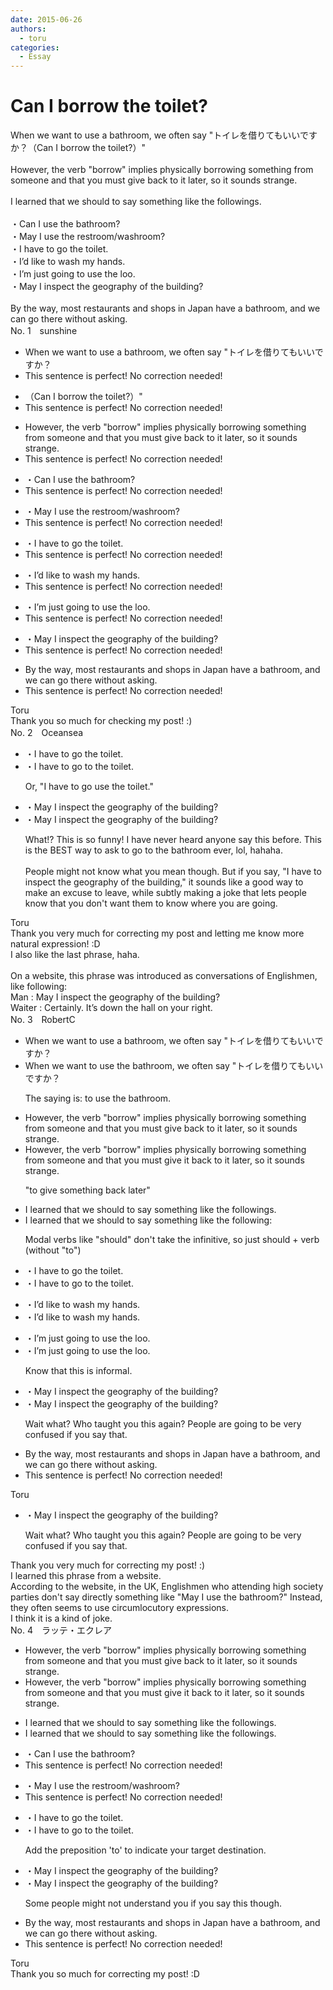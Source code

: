 ```yaml
---
date: 2015-06-26
authors:
  - toru
categories:
  - Essay
---
```


<h1 id="subject_show">Can I borrow the toilet?</h1>
<div class="date" hidden>Jun 26, 2015 09:29</div>
<div id="post"><div id="body_show_ori">
When we want to use a bathroom, we often say "トイレを借りてもいいですか？（Can I borrow the toilet?）"<br/><br/>However, the verb "borrow" implies physically borrowing something from someone and that you must give back to it later, so it sounds strange.<br/><br/>I learned that we should to say something like the followings.<br/><br/>・Can I use the bathroom?<br/>・May I use the restroom/washroom? <br/>・I have to go the toilet.<br/>・I’d like to wash my hands.<br/>・I’m just going to use the loo.<br/>・May I inspect the geography of the building?<br/><br/>By the way, most restaurants and shops in Japan have a bathroom, and we can go there without asking.
</div></div>

<!-- more -->

<div id="block"><div class="first_name"> No. 1　<span class="just_name">sunshine</span></div><div id="block2">
<ul class="correction_field">
<li class="incorrect">When we want to use a bathroom, we often say "トイレを借りてもいいですか？</li>
<li class="corrected perfect">This sentence is perfect! No correction needed!</li>
</ul>
<ul class="correction_field">
<li class="incorrect">（Can I borrow the toilet?）"</li>
<li class="corrected perfect">This sentence is perfect! No correction needed!</li>
</ul>
<ul class="correction_field">
<li class="incorrect">However, the verb "borrow" implies physically borrowing something from someone and that you must give back to it later, so it sounds strange.</li>
<li class="corrected perfect">This sentence is perfect! No correction needed!</li>
</ul>
<ul class="correction_field">
<li class="incorrect">・Can I use the bathroom?</li>
<li class="corrected perfect">This sentence is perfect! No correction needed!</li>
</ul>
<ul class="correction_field">
<li class="incorrect">・May I use the restroom/washroom?</li>
<li class="corrected perfect">This sentence is perfect! No correction needed!</li>
</ul>
<ul class="correction_field">
<li class="incorrect">・I have to go the toilet.</li>
<li class="corrected perfect">This sentence is perfect! No correction needed!</li>
</ul>
<ul class="correction_field">
<li class="incorrect">・I’d like to wash my hands.</li>
<li class="corrected perfect">This sentence is perfect! No correction needed!</li>
</ul>
<ul class="correction_field">
<li class="incorrect">・I’m just going to use the loo.</li>
<li class="corrected perfect">This sentence is perfect! No correction needed!</li>
</ul>
<ul class="correction_field">
<li class="incorrect">・May I inspect the geography of the building?</li>
<li class="corrected perfect">This sentence is perfect! No correction needed!</li>
</ul>
<ul class="correction_field">
<li class="incorrect">By the way, most restaurants and shops in Japan have a bathroom, and we can go there without asking.</li>
<li class="corrected perfect">This sentence is perfect! No correction needed!</li>
</ul>
</div><div class="name"><span class="just_name">Toru</span><br>
Thank you so much for checking my post! :)
</div>
</div>
<div id="block"><div class="first_name"> No. 2　<span class="just_name">Oceansea</span></div><div id="block2">
<ul class="correction_field">
<li class="incorrect">・I have to go the toilet.</li>
<li class="corrected correct">
・I have to go <span class="f_red">to </span>the toilet.
<p class="correction_comment">Or, "I have to go use the toilet."</p>
</li>
</ul>
<ul class="correction_field">
<li class="incorrect">・May I inspect the geography of the building?</li>
<li class="corrected correct">
・May I inspect the geography of the building?
<p class="correction_comment">What!? This is so funny! I have never heard anyone say this before. This is the BEST way to ask to go to the bathroom ever, lol, hahaha.<br/><br/>People might not know what you mean though. But if you say, "I have to inspect the geography of the building," it sounds like a good way to make an excuse to leave, while subtly making a joke that lets people know that you don't want them to know where you are going.</p>
</li>
</ul>
</div><div class="name"><span class="just_name">Toru</span><br>
Thank you very much for correcting my post and letting me know more natural expression! :D<br/>I also like the last phrase, haha.<br/><br/>On a website, this phrase was introduced as conversations of Englishmen, like following:<br/>Man : May I inspect the geography of the building?<br/>Waiter : Certainly. It’s down the hall on your right.
</div>
</div>
<div id="block"><div class="first_name"> No. 3　<span class="just_name">RobertC</span></div><div id="block2">
<ul class="correction_field">
<li class="incorrect">When we want to use a bathroom, we often say "トイレを借りてもいいですか？</li>
<li class="corrected correct">
When we want to use <span class="f_blue">the </span>bathroom, we often say "トイレを借りてもいいですか？
<p class="correction_comment">The saying is: to use the bathroom.</p>
</li>
</ul>
<ul class="correction_field">
<li class="incorrect">However, the verb "borrow" implies physically borrowing something from someone and that you must give back to it later, so it sounds strange.</li>
<li class="corrected correct">
However, the verb "borrow" implies physically borrowing something from someone and that you must give <span class="f_blue">it</span> back <span class="sline">to</span> <span class="sline">it</span> later, so it sounds strange.
<p class="correction_comment">"to give something back later"</p>
</li>
</ul>
<ul class="correction_field">
<li class="incorrect">I learned that we should to say something like the followings.</li>
<li class="corrected correct">
I learned that we should<span class="sline"> to</span> say something like the <span class="f_blue">following:</span>
<p class="correction_comment">Modal verbs like "should" don't take the infinitive, so just should + verb (without "to")</p>
</li>
</ul>
<ul class="correction_field">
<li class="incorrect">・I have to go the toilet.</li>
<li class="corrected correct">
・I have to go <span class="f_blue">to </span>the toilet.
</li>
</ul>
<ul class="correction_field">
<li class="incorrect">・I’d like to wash my hands.</li>
<li class="corrected correct">
・I’d like to wash my hands.
</li>
</ul>
<ul class="correction_field">
<li class="incorrect">・I’m just going to use the loo.</li>
<li class="corrected correct">
・I’m just going to use the loo.
<p class="correction_comment">Know that this is informal.</p>
</li>
</ul>
<ul class="correction_field">
<li class="incorrect">・May I inspect the geography of the building?</li>
<li class="corrected correct">
・May I inspect the geography of the building?
<p class="correction_comment">Wait what? Who taught you this again? People are going to be very confused if you say that.</p>
</li>
</ul>
<ul class="correction_field">
<li class="incorrect">By the way, most restaurants and shops in Japan have a bathroom, and we can go there without asking.</li>
<li class="corrected perfect">This sentence is perfect! No correction needed!</li>
</ul>
</div><div class="name"><span class="just_name">Toru</span><br><div class="quote_field"><ul class="correction_field">
<li class="corrected correct">
・May I inspect the geography of the building?
<p class="correction_comment">
Wait what? Who taught you this again? People are going to be very confused if you say that.
</p>
</li>
</ul></div>
Thank you very much for correcting my post! :)<br/>I learned this phrase from a website. <br/>According to the website, in the UK, Englishmen who attending high society parties don't say directly something like "May I use the bathroom?" Instead, they often seems to use circumlocutory expressions.<br/>I think it is a kind of joke.
</div>
</div>
<div id="block"><div class="first_name"> No. 4　<span class="just_name">ラッテ・エクレア</span></div><div id="block2">
<ul class="correction_field">
<li class="incorrect">However, the verb "borrow" implies physically borrowing something from someone and that you must give back to it later, so it sounds strange.</li>
<li class="corrected correct">
However, the verb "borrow" implies physically borrowing something from someone and that you must give <span class="f_red">it</span> back <span class="sline">to it</span> later, so it sounds strange.
</li>
</ul>
<ul class="correction_field">
<li class="incorrect">I learned that we should to say something like the followings.</li>
<li class="corrected correct">
I learned that we should <span class="sline">to</span> say something like the following<span class="sline">s</span>.
</li>
</ul>
<ul class="correction_field">
<li class="incorrect">・Can I use the bathroom?</li>
<li class="corrected perfect">This sentence is perfect! No correction needed!</li>
</ul>
<ul class="correction_field">
<li class="incorrect">・May I use the restroom/washroom?</li>
<li class="corrected perfect">This sentence is perfect! No correction needed!</li>
</ul>
<ul class="correction_field">
<li class="incorrect">・I have to go the toilet.</li>
<li class="corrected correct">
・I have to go <span class="f_red">to</span> the toilet.
<p class="correction_comment">Add the preposition 'to' to indicate your target destination.</p>
</li>
</ul>
<ul class="correction_field">
<li class="incorrect">・May I inspect the geography of the building?</li>
<li class="corrected correct">
・May I inspect the geography of the building?
<p class="correction_comment">Some people might not understand you if you say this though.</p>
</li>
</ul>
<ul class="correction_field">
<li class="incorrect">By the way, most restaurants and shops in Japan have a bathroom, and we can go there without asking.</li>
<li class="corrected perfect">This sentence is perfect! No correction needed!</li>
</ul>
</div><div class="name"><span class="just_name">Toru</span><br>
Thank you so much for correcting my post! :D
</div>
</div>
